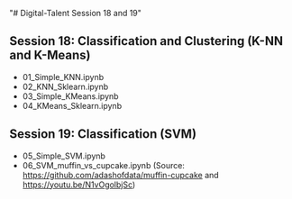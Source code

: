 "# Digital-Talent Session 18 and 19" 

Session 18: Classification and Clustering (K-NN and K-Means)
-
- 01_Simple_KNN.ipynb
- 02_KNN_Sklearn.ipynb
- 03_Simple_KMeans.ipynb
- 04_KMeans_Sklearn.ipynb

Session 19: Classification (SVM)
- 
- 05_Simple_SVM.ipynb
- 06_SVM_muffin_vs_cupcake.ipynb (Source: https://github.com/adashofdata/muffin-cupcake and https://youtu.be/N1vOgolbjSc)